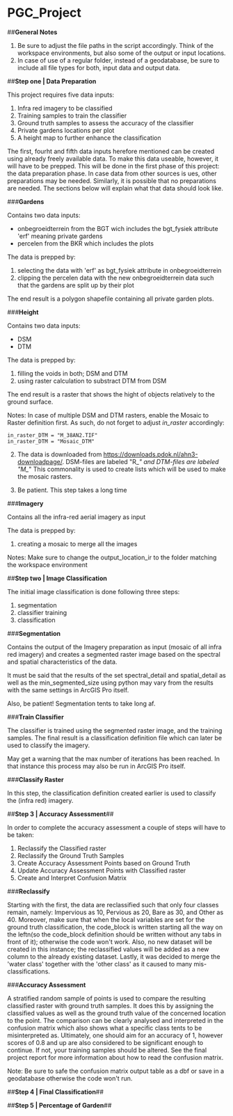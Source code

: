 # PGC_Project

##**General Notes**

1. Be sure to adjust the file paths in the script accordingly. Think of the workspace 
   environments, but also some of the output or input locations.
2. In case of use of a regular folder, instead of a geodatabase, be sure to include 
   all file types for both, input data and output data. 

##**Step one | Data Preparation**

This project requires five data inputs:
1. Infra red imagery to be classified
2. Training samples to train the classifier
3. Ground truth samples to assess the accuracy of the classifier
4. Private gardens locations per plot
5. A height map to further enhance the classification

The first, fourht and fifth data inputs herefore mentioned can be created using 
already freely available data. To make this data useable, however, it will have to be 
prepped. This will be done in the first phase of this project: the data preparation 
phase. In case data from other sources is ues, other preparations may be needed. 
Similarly, it is possible that no preparations are needed. The sections below will 
explain what that data should look like. 

###**Gardens**

Contains two data inputs:
- onbegroeidterrein from the BGT wich includes the bgt_fysiek attribute 'erf' 
  meaning private gardens
- percelen from the BKR which includes the plots

The data is prepped by:
1. selecting the data with 'erf' as bgt_fysiek attribute in onbegroeidterrein
2. clipping the percelen data with the new onbegroeidterrein data such that the 
   gardens are split up by their plot

The end result is a polygon shapefile containing all private garden plots. 

###**Height**

Contains two data inputs:
- DSM
- DTM

The data is prepped by:
1. filling the voids in both; DSM and DTM
2. using raster calculation to substract DTM from DSM

The end result is a raster that shows the hight of objects relatively to the ground 
surface. 

Notes:
In case of multiple DSM and DTM rasters, enable the Mosaic to Raster definition 
first.
As such, do not forget to adjust *in_raster* accordingly:


    in_raster_DTM = "M_38AN2.TIF"
    in_raster_DTM = "Mosaic_DTM"

2. The data is downloaded from https://downloads.pdok.nl/ahn3-downloadpage/. 
   DSM-files are labeled "R_*" and DTM-files are labeled "M_*" This commonality is 
   used to create lists which will be used to make the mosaic rasters.

3. Be patient. This step takes a long time

###**Imagery**

Contains all the infra-red aerial imagery as input

The data is prepped by:
1. creating a mosaic to merge all the images

Notes:
Make sure to change the output_location_ir to the folder matching the workspace 
environment

##**Step two | Image Classification**

The initial image classification is done following three steps:
1. segmentation
2. classifier training
3. classification

###**Segmentation**

Contains the output of the Imagery preparation as input (mosaic of all infra red 
imagery) and creates a segmented raster image based on the spectral and spatial 
characteristics of the data. 

It must be said that the results of the set spectral_detail and spatial_detail as 
well as the min_segmented_size using python may vary from the results with the same
settings in ArcGIS Pro itself. 

Also, be patient! Segmentation tents to take long af. 

###**Train Classifier**

The classifier is trained using the segmented raster image, and the training samples. 
The final result is a classification definition file which can later be used to
classify the imagery. 

May get a warning that the max number of iterations has been reached. In that 
instance this process may also be run in ArcGIS Pro itself. 

###**Classify Raster**

In this step, the classification definition created earlier is used to classify the
(infra red) imagery. 

##**Step 3 | Accuracy Assessment**##

In order to complete the accuracy assessment a couple of steps will 
have to be taken:
1. Reclassify the Classified raster 
2. Reclassify the Ground Truth Samples
3. Create Accuracy Assessment Points based on Ground Truth
4. Update Accuracy Assessment Points with Classified raster
5. Create and Interpret Confusion Matrix

###**Reclassify**

Starting with the first, the data are reclassified such that only four classes 
remain, namely: Impervious as 10, Pervious as 20, Bare as 30, and Other as 40. 
Moreover, make sure that when the local variables are set for the ground truth 
classification, the code_block is written starting all the way on the leftn(so the 
code_block definition should be written without any tabs in front of it); otherwise 
the code won't work. Also, no new dataset will be created in this instance; the 
reclassified values will be added as a new column to the already existing dataset. 
Lastly, it was decided to merge the 'water class' together with the 'other class' as
it caused to many mis-classifications. 

###**Accuracy Assessment**

A stratified random sample of points is used to compare the resulting classified 
raster with ground truth samples. It does this by assigning the classified values
as well as the ground truth value of the concerned location to the point. The 
comparison can be clearly analysed and interpreted in the confusion matrix which 
also shows what a specific class tents to be misinterpreted as. Ultimately, one 
should aim for an accuracy of 1, however scores of 0.8 and up are also considered 
to be significant enough to continue. If not, your training samples should be 
altered. See the final project report for more information about how to read the
confusion matrix. 

Note:
Be sure to safe the confusion matrix output table as a dbf or save in a 
geodatabase otherwise the code won't run.

##**Step 4 | Final Classification**##

##**Step 5 | Percentage of Garden**##


